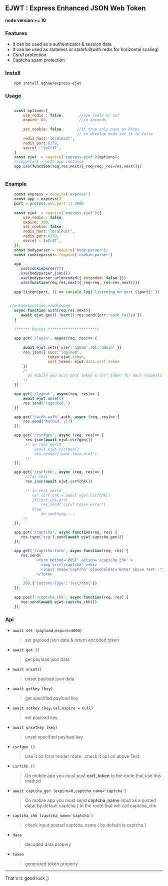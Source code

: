 ## __EJWT : Express Enhanced JSON Web Token__
__node version  >= 10__

### Features
- It can be used as a authenticator & session data
- It can be used as stateless or statefull(with redis for horizontal scaling) 
- Csruf protection
- Captcha spam protection

### Install
```
    npm install aghae/express-ejwt 
```

### Usage
```javascript

    const options={
        use_redis : false,       //use redis or not
        expire: 60,              //in seconds
        
        sec_cookie: false,      //if true only pass on https
                                // on develop mode set it to false
        redis_host:'localhost',
        redis_port:6379,
        secret :`$eCr3T`,
    }
    const ejwt  = require('express-ejwt')(options); 
    //important : with app instance 
    app.use(function(req,res,next){_req=req,_res=res,next()})
    
```

### Example
```javascript
    const express = require('express')
    const app = express()
    port = process.env.port || 3000
    
    const ejwt  = require('express-ejwt')({
        use_redis : false,      
        expire: 300,         
        sec_cookie: false,      
        redis_host:'localhost',
        redis_port:6379,
        secret :`$eCr3T`,
    }); 
    const bodyparser = require('body-parser');
    const cookieparser= require('cookie-parser')
    
    app 
      .use(cookieparser())
      .use(bodyparser.json())
      .use(bodyparser.urlencoded({ extended: false }))
      .use(function(req,res,next){_req=req,_res=res,next()})
    
    app.listen(port, () => console.log(`listening on port ${port}!`))
    
    
  //authentication middleware
    async function auth(req,res,next){
       await ejwt.get() ?next():res.send({err:'auth failed'})
    }
    
    /****** Routes **********************/
    
    app.get('/login', async(req, res)=> {
        
        await ejwt.set({ user:'aghae',rol:'admin' })
        res.json({ succ:'logined',
                   token:ejwt.token,
                   csrf_token: ejwt.data.csrf_token
        })
        /* 
          on mobile you must post token & csrf_token for each requests
        */
    })

    app.get('/logout', async(req, res)=> {
        await ejwt.unset()
        res.send('logouted.')
    })

    app.get('/with_auth',auth, async (req, res)=> {
        res.send('Authed. ;)')
    });

    app.get('/csrfgen', async (req, res)=> {
         res.json(await ejwt.csrfgen())
         /* in real world:
             await ejwt.csrfgen()
             res.render('your-form.hrml')
         */
    });

    app.get('/csrfchk', async (req, res)=> {
         //for test
         res.json(await ejwt.csrfchk())
         
         /* in real world
            var csrf_chk = await ejwt.csrfchk()
            if(csrf_chk.err) 
                res.send('csruf token error')
            else
                do somthing....
        */
    });

    app.get('/captcha', async function(req, res) {
       res.type('svg').send(await ejwt.captcha_gen())
    });
    
    app.get('/captcha-form', async function(req, res) {
       res.send(`
              <form method='POST' action='/captcha_chk' >
                <img src="/captcha" ><br>
                <input name='captcha' placeholder='Enter above text :'>
              </form>
        `,
        200,{'Content-Type':'text/html'})
    });
    
    app.post('/captcha_chk', async function(req, res) {
       res.send(await ejwt.captcha_chk())
    });


```

### Api

+ `await set (payload,expire=3600)`
  > set payload json data & return encoded token
+ `await get ()`  
   >   get payload  json data
+ `await unset()`  
  >unset payload json data 
+ `await getkey (key)`
  >get specified payload key
+ `await setkey (key,val,expire = null) `
  > set payload key
+ `await unsetkey (key)`
  >unset specified payload key
+ `csrfgen ()`
    >Use it on form render route . check it out on above Test 
+ `csrfchk () `
    >On mobile app you must post __csrf_token__ to the route that use this method 
+ `await captcha_gen (expire=0,captcha_name='captcha')`
    > On mobile app you must send __captcha_name__  input  as a posted data( by default captcha )  to the route that will call captcha_chk
+ `captcha_chk (captcha_name='captcha')`
  > check input posted captcha_name ( by default is captcha )
+ `data` 
  >  decoded data propery
+ `token`
  > generared token property

---

That's it.
good luck ;)
